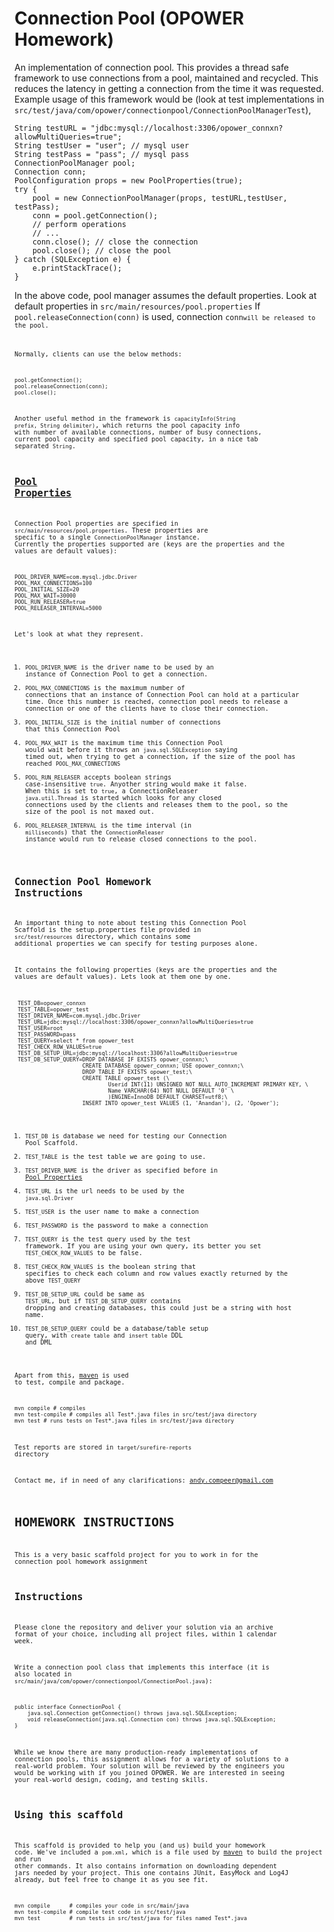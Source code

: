 # Connection Pool (OPOWER Homework)

An implementation of connection pool. This provides a thread safe framework to use connections from a pool, maintained and recycled. This reduces
the latency in getting a connection from the time it was requested. Example usage of this framework would be (look at test implementations in `src/test/java/com/opower/connectionpool/ConnectionPoolManagerTest`),
    

    String testURL = "jdbc:mysql://localhost:3306/opower_connxn?allowMultiQueries=true";
    String testUser = "user"; // mysql user
    String testPass = "pass"; // mysql pass
    ConnectionPoolManager pool;
    Connection conn;
    PoolConfiguration props = new PoolProperties(true);
    try {
        pool = new ConnectionPoolManager(props, testURL,testUser, testPass);
        conn = pool.getConnection();
        // perform operations
        // ...
        conn.close(); // close the connection
        pool.close(); // close the pool
    } catch (SQLException e) {
        e.printStackTrace();
    }

In the above code, pool manager assumes the default properties. Look at default properties in `src/main/resources/pool.properties`
If <code>pool.releaseConnection(conn)</code> is used, connection <code>conn<code>will be released to the pool. 
    
Normally, clients can use the below methods:

    pool.getConnection();
    pool.releaseConnection(conn);
    pool.close();

Another useful method in the framework is <code>capacityInfo(String prefix, String delimiter)</code>, which returns the pool capacity info
with number of available connections, number of busy connections, current pool capacity and specified pool capacity, in a nice tab separated `String`.

## [Pool Properties][Pool Properties]

Connection Pool properties are specified in `src/main/resources/pool.properties`. These properties are specific to a single 
`ConnectionPoolManager` instance. Currently the properties supported are (keys are the properties and the values are default values):

    POOL_DRIVER_NAME=com.mysql.jdbc.Driver
    POOL_MAX_CONNECTIONS=100
    POOL_INITIAL_SIZE=20
    POOL_MAX_WAIT=30000
    POOL_RUN_RELEASER=true
    POOL_RELEASER_INTERVAL=5000

Let's look at what they represent.

1. `POOL_DRIVER_NAME` is the driver name to be used by an instance of Connection Pool to get a connection.
2. `POOL_MAX_CONNECTIONS` is the maximum number of connections that an instance of Connection Pool can hold
   at a particular time. Once this number is reached, connection pool needs to release a connection
   or one of the clients have to close their connection.
3. `POOL_INITIAL_SIZE`  is the initial number of connections that this Connection Pool
4. `POOL_MAX_WAIT` is the maximum time this Connection Pool would wait before it throws an `java.sql.SQLException`
   saying timed out, when trying to get a connection, if the size of the pool has reached `POOL_MAX_CONNECTIONS`
5. `POOL_RUN_RELEASER` accepts boolean strings case-insensitive `true`. Anyother string would make it false. When this
   is set to `true`, a ConnectionReleaser `java.util.Thread` is started which looks for any closed connections used by
   the clients and releases them to the pool, so the size of the pool is not maxed out.
6. `POOL_RELEASER_INTERVAL` is the time interval (in `milliseconds`) that the `ConnectionReleaser` instance would run
   to release closed connections to the pool.

## Connection Pool Homework Instructions

An important thing to note about testing this Connection Pool Scaffold is the setup.properties
file provided in `src/test/resources` directory, which contains some additional properties we
can specify for testing purposes alone.

It contains the following properties (keys are the properties and the values are default values). Lets look at them one by one. 

     TEST_DB=opower_connxn
     TEST_TABLE=opower_test
     TEST_DRIVER_NAME=com.mysql.jdbc.Driver
     TEST_URL=jdbc:mysql://localhost:3306/opower_connxn?allowMultiQueries=true
     TEST_USER=root
     TEST_PASSWORD=pass
     TEST_QUERY=select * from opower_test
     TEST_CHECK_ROW_VALUES=true
     TEST_DB_SETUP_URL=jdbc:mysql://localhost:3306?allowMultiQueries=true
     TEST_DB_SETUP_QUERY=DROP DATABASE IF EXISTS opower_connxn;\
                         CREATE DATABASE opower_connxn; USE opower_connxn;\
                         DROP TABLE IF EXISTS opower_test;\
                         CREATE TABLE opower_test (\
                                 Userid INT(11) UNSIGNED NOT NULL AUTO_INCREMENT PRIMARY KEY, \
                                 Name VARCHAR(64) NOT NULL DEFAULT '0' \
                                 )ENGINE=InnoDB DEFAULT CHARSET=utf8;\
                         INSERT INTO opower_test VALUES (1, 'Anandan'), (2, 'Opower');


1.  `TEST_DB` is database we need for testing our Connection Pool Scaffold.
2.  `TEST_TABLE` is the test table we are going to use.
3.  `TEST_DRIVER_NAME` is the driver as specified before in [Pool Properties][Pool Properties]
4.  `TEST_URL` is the url needs to be used by the `java.sql.Driver`
5.  `TEST_USER` is the user name to make a connection
6.  `TEST_PASSWORD` is the password to make a connection
7.  `TEST_QUERY` is the test query used by the test framework. If you are using your own query,
    its better you set `TEST_CHECK_ROW_VALUES` to be false.
8.  `TEST_CHECK_ROW_VALUES` is the boolean string that specifies to check each column and row values exactly
    returned by the above `TEST_QUERY`
10. `TEST_DB_SETUP_URL` could be same as `TEST_URL`, but if `TEST_DB_SETUP_QUERY` contains dropping and creating
    databases, this could just be a string with host name.
11. `TEST_DB_SETUP_QUERY` could be a database/table setup query, with `create table` and `insert table` DDL and DML

Apart from this, [maven][maven] is used to test, compile and package.

    mvn compile # compiles
    mvn test-compile # compiles all Test*.java files in src/test/java directory
    mvn test # runs tests on Test*.java files in src/test/java directory

Test reports are stored in `target/surefire-reports` directory

Contact me, if in need of any clarifications: andy.compeer@gmail.com


# HOMEWORK INSTRUCTIONS

This is a very basic scaffold project for you to work in for the connection pool homework assignment

## Instructions

Please clone the repository and deliver your solution via an archive format of your choice, including all project files, within 1 calendar week.

Write a connection pool class that implements this interface (it is also located in `src/main/java/com/opower/connectionpool/ConnectionPool.java`):

    public interface ConnectionPool {
        java.sql.Connection getConnection() throws java.sql.SQLException;
        void releaseConnection(java.sql.Connection con) throws java.sql.SQLException;
    }

While we know there are many production-ready implementations of connection pools, this assignment allows for a variety of solutions to a real-world problem.  Your solution will be reviewed by the engineers you would be working with if you joined OPOWER.  We are interested in seeing your real-world design, coding, and testing skills.

## Using this scaffold

This scaffold is provided to help you (and us) build your homework code.
We've included a `pom.xml`, which is a file used by [maven][maven] to build the project and run other commands.   It also contains
information on downloading dependent jars needed by your project.  This one contains JUnit, EasyMock and Log4J already, but feel free
to change it as you see fit.

    mvn compile      # compiles your code in src/main/java
    mvn test-compile # compile test code in src/test/java
    mvn test         # run tests in src/test/java for files named Test*.java


[maven]:http://maven.apache.org/
[Pool Properties]:#PoolProperties
